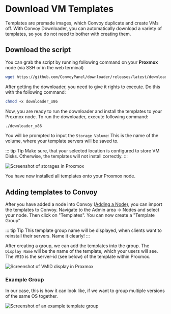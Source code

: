 # Download VM Templates

Templates are premade images, which Convoy duplicate and create VMs off. With Convoy Downloader, you can automatically download a variety of templates, so you do not need to bother with creating them.

## Download the script

You can grab the script by running following command on your **Proxmox** node (via SSH or in the web terminal)

```sh
wget https://github.com/ConvoyPanel/downloader/releases/latest/download/downloader_x86
```

After getting the downloader, you need to give it rights to execute. Do this with the following command:

```sh
chmod +x downloader_x86
```

Now, you are ready to run the downloader and install the templates to your Proxmox node. To run the downloader, execute following command:

```sh
./downloader_x86
```

You will be prompted to input the `Storage Volume`: This is the name of the volume, where your template servers will be saved to.

::: tip Tip
Make sure, that your selected location is configured to store VM Disks. Otherwise, the templates will not install correctly.
:::

![Screenshot of storages in Proxmox](/assets/images/choosing-storage.png)

You have now installed all templates onto your Proxmox node.

## Adding templates to Convoy

After you have added a node into Convoy ([Adding a Node](https://convoypanel.com/docs/panel/adding-a-node.html)), you can import the templates to Convoy.
Navigate to the Admin area -> Nodes and select your node. Then click on "Templates". You can now create a "Template Group"

::: tip Tip
This template group name will be displayed, when clients want to reinstall their servers. Name it clearly!
:::

After creating a group, we can add the templates into the group. The `Display Name` will be the name of the template, which your users will see. The `VMID` is the server-id (see below) of the template within Proxmox.

![Screenshot of VMID display in Proxmox](/assets/images/VMID.png)

### Example Group

In our case, this is how it can look like, if we want to group multiple versions of the same OS together.

![Screenshot of an example template group](/assets/images/example-template-group.png)
